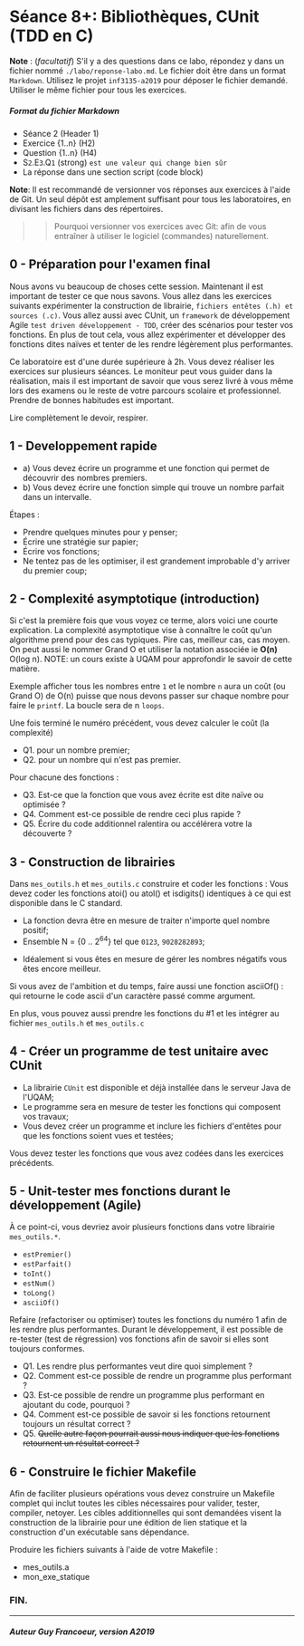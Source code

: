 # Séance 8+: Bibliothèques, CUnit (TDD en C)

**Note** : (_facultatif_) S'il y a des questions dans ce labo, répondez y dans un fichier nommé
`./labo/reponse-labo.md`.  Le fichier doit être dans un format `Markdown`. Utilisez le projet
`inf3135-a2019` pour déposer le fichier demandé. Utiliser le même fichier pour tous les exercices.

##### Format du fichier Markdown
 + Séance 2 (Header 1)
 + Exercice {1..n} (H2)
 + Question {1..n} (H4)
 + S`2`.E`3`.Q`1` (strong) `est une valeur qui change bien sûr`
 + La réponse dans une section script (code block)

**Note**: Il est recommandé de versionner vos réponses aux exercices à l'aide
de Git. Un seul dépôt est amplement suffisant pour tous les laboratoires, en
divisant les fichiers dans des répertoires.

 > > Pourquoi versionner vos exercices avec Git: afin de
vous entraîner à utiliser le logiciel (commandes) naturellement.

## 0 - Préparation pour l'examen final

Nous avons vu beaucoup de choses cette session.  Maintenant il est important de tester ce que nous savons.
Vous allez dans les exercices suivants expérimenter la construction de librairie, `fichiers entêtes (.h) et sources (.c)`.
Vous allez aussi avec CUnit, un `framework` de développement Agile `test driven développement - TDD`, créer des scénarios 
pour tester vos fonctions. En plus de tout cela, vous allez expérimenter et développer des fonctions dites naïves et tenter
de les rendre légèrement plus performantes.

Ce laboratoire est d'une durée supérieure à 2h.  Vous devez réaliser les exercices sur plusieurs séances.  Le moniteur peut
vous guider dans la réalisation, mais il est important de savoir que vous serez livré à vous même lors des examens ou le 
reste de votre parcours scolaire et professionnel.  Prendre de bonnes habitudes est important.

Lire complètement le devoir, respirer.

## 1 - Developpement rapide

 - a) Vous devez écrire un programme et une fonction qui permet de découvrir des nombres premiers.
 - b) Vous devez écrire une fonction simple qui trouve un nombre parfait dans un intervalle.
 
Étapes :
 - Prendre quelques minutes pour y penser;
 - Écrire une stratégie sur papier;
 - Écrire vos fonctions;
 - Ne tentez pas de les optimiser, il est grandement improbable d'y arriver du premier coup;

## 2 - Complexité asymptotique (introduction)

Si c'est la première fois que vous voyez ce terme, alors voici une courte explication.  La complexité asymptotique vise 
à connaître le coût qu'un algorithme prend pour des cas typiques.  Pire cas, meilleur cas, cas moyen.  On peut aussi le
nommer Grand O et utiliser la notation associée ie **O(n)** O(log n). NOTE: un cours existe à UQAM pour approfondir le 
savoir de cette matière.

Exemple afficher tous les nombres entre `1` et le nombre `n` aura un coût (ou Grand O) de O(n) puisse que
nous devons passer sur chaque nombre pour faire le `printf`. La boucle sera de n `loops`.

Une fois terminé le numéro précédent, vous devez calculer le coût (la complexité) 
 + Q1. pour un nombre premier;
 + Q2. pour un nombre qui n'est pas premier. 

Pour chacune des fonctions :
 + Q3. Est-ce que la fonction que vous avez écrite est dite naïve ou optimisée ?
 + Q4. Comment est-ce possible de rendre ceci plus rapide ?
 + Q5. Écrire du code additionnel ralentira ou accélérera votre la découverte ?
 
## 3 - Construction de librairies

Dans `mes_outils.h` et `mes_outils.c` construire et coder les fonctions :
Vous devez coder les fonctions atoi() ou atol() et isdigits() identiques à ce qui est disponible dans le C standard.
 + La fonction devra être en mesure de traiter n'importe quel nombre positif;
 + Ensemble N = {0 .. 2<sup>64</sup>} tel que `0123`, `9028282893`;
 - Idéalement si vous êtes en mesure de gérer les nombres négatifs vous êtes encore meilleur.

Si vous avez de l'ambition et du temps, faire aussi une fonction asciiOf() : qui retourne le code ascii d'un caractère passé comme argument.

En plus, vous pouvez aussi prendre les fonctions du #1 et les intégrer au fichier `mes_outils.h` et `mes_outils.c`

## 4 - Créer un programme de test unitaire avec CUnit 

 + La librairie `CUnit` est disponible et déjà installée dans le serveur Java de l'UQAM;
 + Le programme sera en mesure de tester les fonctions qui composent vos travaux;
 + Vous devez créer un programme et inclure les fichiers d'entêtes pour que les fonctions soient vues et testées;

Vous devez tester les fonctions que vous avez codées dans les exercices précédents.

## 5 - Unit-tester mes fonctions durant le développement (Agile)

À ce point-ci, vous devriez avoir plusieurs fonctions dans votre librairie `mes_outils.*`. 
 + `estPremier()` 
 + `estParfait()`
 + `toInt()`
 + `estNum()`
 + `toLong()`
 + `asciiOf()`
 
Refaire (refactoriser ou optimiser) toutes les fonctions du numéro 1 afin de les rendre plus performantes.
Durant le développement, il est possible de re-tester (test de régression) vos fonctions afin de savoir si
elles sont toujours conformes.

+ Q1. Les rendre plus performantes veut dire quoi simplement ?
+ Q2. Comment est-ce possible de rendre un programme plus performant ?
+ Q3. Est-ce possible de rendre un programme plus performant en ajoutant du code, pourquoi ?
+ Q4. Comment est-ce possible de savoir si les fonctions retournent toujours un résultat correct ?
+ Q5. ~~Quelle autre façon pourrait aussi nous indiquer que les fonctions retournent un résultat correct ?~~

## 6 - Construire le fichier Makefile

Afin de faciliter plusieurs opérations vous devez construire un Makefile complet qui inclut toutes les
cibles nécessaires pour valider, tester, compiler, netoyer.  Les cibles additionnelles qui sont demandées
visent la construction de la librairie pour une édition de lien statique et la construction d'un exécutable
sans dépendance.  

Produire les fichiers suivants à l'aide de votre Makefile :
  + mes_outils.a
  + mon_exe_statique
  
### FIN.
---

##### Auteur Guy Francoeur, version A2019
